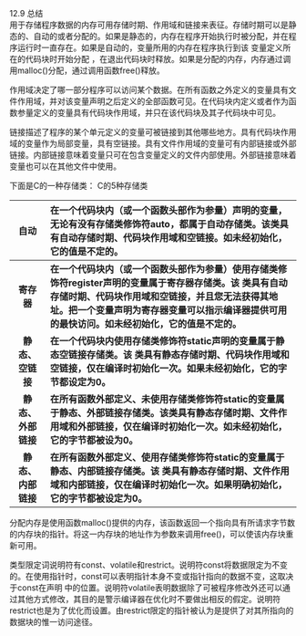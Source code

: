12.9 总结  
用于存储程序数据的内存可用存储时期、作用域和链接来表征。存储时期可以是静态的、自动的或者分配的。如果是静态的，内存在程序开始执行时被分配，并在程序运行时一直存在。如果是自动的，变量所用的内存在程序执行到该 变量定义所在的代码块时开始分配 ，在退出代码块时释放。如果是分配的内存，内存通过调用malloc()分配，通过调用函数free()释放。

作用域决定了哪一部分程序可以访问某个数据。在所有函数之外定义的变量具有文件作用域，并对该变量声明之后定义的全部函数可见。在代码块内定义或者作为函数参量定义的变量具有代码块作用域，并只在该代码块及其子代码块中可见。

链接描述了程序的某个单元定义的变量可被链接到其他哪些地方。具有代码块作用域的变量作为局部变量，具有空链接。具有文件作用域的变量可有内部链接或外部链接。内部链接意味着变量只可在包含变量定义的文件内部使用。外部链接意味着变量也可以在其他文件中使用。

下面是C的一种存储类：
C的5种存储类

 自动 | 在一个代码块内（或一个函数头部作为参量）声明的变量，无论有没有存储类修饰符auto，都属于自动存储类。该类具有自动存储时期、代码块作用域和空链接。如未经初始化，它的值是不定的。
 :-:|:-
 **寄存器** | **在一个代码块内（或一个函数头部作为参量）使用存储类修饰符register声明的变量属于寄存器存储类。该 类具有自动存储时期、代码块作用域和空链接，并且您无法获得其地址。把一个变量声明为寄存器变量可以指示编译器提供可用的最快访问。如未经初始化，它的值是不定的。**
 **静态、空链接** | **在一个代码块内使用存储类修饰符static声明的变量属于静态空链接存储类。该 类具有静态存储时期、代码块作用域和空链接，仅在编译时初始化一次。如果未经初始化，它的字节都设定为0。**
 **静态、外部链接** | **在所有函数外部定义、未使用存储类修饰符static的变量属于静态、外部链接存储类。该类具有静态存储时期、文件作用域和外部链接，仅在编译时初始化一次。如未经初始化，它的字节都被设为0。**
 **静态、内部链接** | **在所有函数外部定义、使用存储类修饰符static的变量属于静态、内部链接存储类。该 类具有静态存储时期、文件作用域和内部链接，仅在编译时初始化一次。如果明确初始化，它的字节都被设定为0。**

分配内存是使用函数malloc()提供的内存，该函数返回一个指向具有所请求字节数的内存块的指针。将这一内存块的地址作为参数来调用free()，可以使该内存块重新可用。

类型限定词说明符有const、volatile和restrict。说明符const将数据限定为不变的。在使用指针时，const可以表明指针本身不变或指针指向的数据不变，这取决于const在声明 中的位置。说明符volatile表明数据除了可被程序修改外还可以通过其他方式修改，其目的是警示编译器在优化时不要做出相反的假定。说明符restrict也是为了优化而设置。由restrict限定的指针被认为是提供了对其所指向的数据块的惟一访问途径。
